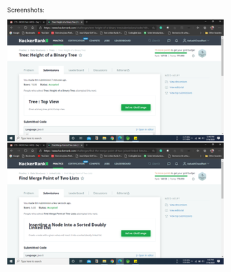 Screenshots:

![](https://github.com/aakash03chaudhari/HackerrankMockCodes/blob/master/16_July_2020/Tree%20Height%20of%20a%20Binary%20Tree.png)
![](https://github.com/aakash03chaudhari/HackerrankMockCodes/blob/master/16_July_2020/Find%20Merge%20Point%20of%20Two%20Lists.png)
